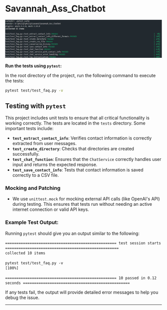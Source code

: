 # Savannah_Ass_Chatbot

![image](./test/Screenshot%202025-01-30%20093015.jpg)

**Run the tests using `pytest`:**

   In the root directory of the project, run the following command to execute the tests:

   ```bash
   pytest test/test_faq.py -v
   ```


## Testing with `pytest`

This project includes unit tests to ensure that all critical functionality is working correctly. The tests are located in the `tests` directory. Some important tests include:

- **`test_extract_contact_info`**: Verifies contact information is correctly extracted from user messages.
- **`test_create_directory`**: Checks that directories are created successfully.
- **`test_chat_function`**: Ensures that the `ChatService` correctly handles user input and returns the expected response.
- **`test_save_contact_info`**: Tests that contact information is saved correctly to a CSV file.

### Mocking and Patching
- We use `unittest.mock` for mocking external API calls (like OpenAI's API) during testing. This ensures that tests run without needing an active internet connection or valid API keys.

### Example Test Output:

Running `pytest` should give you an output similar to the following:

```
================================================== test session starts ===================================================
collected 10 items                                                                                                 

pytest test/test_faq.py -v                                                                        [100%]

================================================== 10 passed in 0.12 seconds ================================================
```

If any tests fail, the output will provide detailed error messages to help you debug the issue.

---

